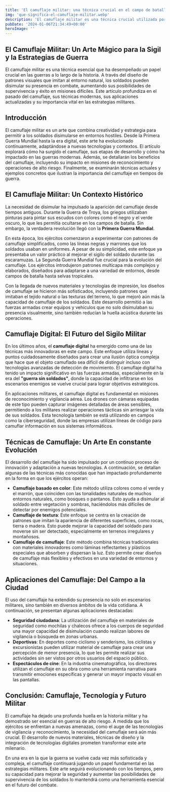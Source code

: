 ```yaml
---
title: 'El camuflaje militar: una técnica crucial en el campo de batalla moderno - Camuflaje Militar'
img: 'que-significa-el-camuflaje-militar.webp'
description: 'El camuflaje militar es una técnica crucial utilizada por las fuerzas armadas de todo el mundo para ocultar su presencia y ganar ventaja en el campo de'
pubDate: '2024-01-06T21:34:49+00:00'
heroImage: ''
---
```

    
  ## El Camuflaje Militar: Un Arte Mágico para la Sigil y la Estrategias de Guerra

El camuflaje militar es una técnica esencial que ha desempeñado un papel crucial en las guerras a lo largo de la historia. A través del diseño de patrones visuales que imitan al entorno natural, los soldados pueden disimular su presencia en combate, aumentando sus posibilidades de supervivencia y éxito en misiones difíciles. Este artículo profundiza en el pasado del camuflaje, sus técnicas modernas, sus aplicaciones actualizadas y su importancia vital en las estrategias militares.

## Introducción

El camuflaje militar es un arte que combina creatividad y estrategia para permitir a los soldados disimularse en entornos hostiles. Desde la Primera Guerra Mundial hasta la era digital, este arte ha evolucionado continuamente, adaptándose a nuevas tecnologías y contextos. El artículo explorará cómo ha surgido el camuflaje, sus etapas de desarrollo y cómo ha impactado en las guerras modernas. Además, se detallarán los beneficios del camuflaje, incluyendo su impacto en misiones de reconocimiento y operaciones de alto riesgo. Finalmente, se examinarán técnicas actuales y ejemplos concretos que ilustran la importancia del camuflaje en tiempos de guerra.

## El Camuflaje Militar: Un Contexto Histórico

La necesidad de disimular ha impulsado la aparición del camuflaje desde tiempos antiguos. Durante la Guerra de Troya, los griegos utilizaban pinturas para pintar sus escudos con colores como el negro y el verde oscuro, lo que les permitía ocultarse en los campos de batalla. Sin embargo, la verdadera revolución llegó con la **Primera Guerra Mundial**.

En esta época, los ejércitos comenzaron a experimentar con patrones de camuflaje simplificados, como las líneas negras y marrones que los soldados usaban en uniformes. A pesar de su simplicidad, este enfoque ya presentaba un valor práctico al mejorar el sigilo del soldado durante las escaramuzas. La Segunda Guerra Mundial fue crucial para la evolución del camuflaje. Los ejércitos introdujeron patrones multicapa más complejos y elaborados, diseñados para adaptarse a una variedad de entornos, desde campos de batalla hasta selvas tropicales.

Con la llegada de nuevos materiales y tecnologías de impresión, los diseños de camuflaje se hicieron más sofisticados, incluyendo patrones que imitaban el tejido natural o las texturas del terreno, lo que mejoró aún más la capacidad de camuflaje de los soldados. Este desarrollo permitió a las fuerzas armadas crear equipos y vehículos que no solo disimulaban su presencia visualmente, sino también reducían la huella acústica durante las operaciones.

## Camuflaje Digital: El Futuro del Sigilo Militar

En los últimos años, el **camuflaje digital** ha emergido como una de las técnicas más innovadoras en este campo. Este enfoque utiliza líneas y puntos cuidadosamente diseñados para crear una ilusión óptica compleja que hace que el objeto camuflado sea difícil de distinguir incluso con tecnologías avanzadas de detección de movimiento. El camuflaje digital ha tenido un impacto significativo en las fuerzas armadas, especialmente en la era del **"guerra sin soldados"**, donde la capacidad de infiltrarse en los escenarios enemigos se vuelve crucial para lograr objetivos estratégicos.

En aplicaciones militares, el camuflaje digital es fundamental en misiones de reconocimiento y vigilancia aérea. Los drones con cámaras equipadas de este tipo pueden capturar imágenes detalladas de áreas sensibles, permitiendo a los militares realizar operaciones tácticas sin arriesgar la vida de sus soldados. Esta tecnología también se está utilizando en campos como la ciberseguridad, donde las empresas utilizan líneas de código para camuflar información en sus sistemas informáticos.

## Técnicas de Camuflaje: Un Arte En constante Evolución

El desarrollo del camuflaje ha sido impulsado por un continuo proceso de innovación y adaptación a nuevas tecnologías. A continuación, se detallan algunas de las técnicas más conocidas que han impactado profundamente en la forma en que los ejércitos operan:

* **Camuflaje basado en color**: Este método utiliza colores como el verde y el marrón, que coinciden con las tonalidades naturales de muchos entornos naturales, como bosques o pantanos. Esto ayuda a disimular al soldado entre vegetación y sombras, haciéndolos más difíciles de detectar por enemigos potenciales.
* **Camuflaje de textura**: Este enfoque se centra en la creación de patrones que imitan la apariencia de diferentes superficies, como rocas, tierra o madera. Esto puede mejorar la capacidad del soldado para moverse sin ser detectado, especialmente en terrenos irregulares y montañosos.
* **Camuflaje de camuflaje**: Este método combina técnicas tradicionales con materiales innovadores como láminas reflectantes y plásticos especiales que absorben y dispersan la luz. Esto permite crear diseños de camuflaje más flexibles y efectivos en una variedad de entornos y situaciones.

## Aplicaciones del Camuflaje: Del Campo a la Ciudad

El uso del camuflaje ha extendido su presencia no solo en escenarios militares, sino también en diversos ámbitos de la vida cotidiana. A continuación, se presentan algunas aplicaciones destacadas:

* **Seguridad ciudadana**: La utilización del camuflaje en materiales de seguridad como mochilas y chalecos ofrece a los cuerpos de seguridad una mayor capacidad de disimulación cuando realizan labores de vigilancia o búsqueda en zonas urbanas.
* **Deportivas**: En deportes como ciclismo y senderismo, los ciclistas y excursionistas pueden utilizar material de camuflaje para crear una percepción de menor presencia, lo que les permite realizar sus actividades sin ser vistos por otros usuarios del espacio público.
* **Espectáculos de cine**: En la industria cinematográfica, los directores utilizan el camuflaje en su obra como una herramienta narrativa para transmitir emociones específicas y generar un mayor impacto visual en las pantallas.

## Conclusión: Camuflaje, Tecnología y Futuro Militar

El camuflaje ha dejado una profunda huella en la historia militar y ha demostrado ser esencial en guerras de alto riesgo. A medida que los ejércitos se enfrentan a nuevas amenazas, como el auge de las tecnologías de vigilancia y reconocimiento, la necesidad del camuflaje será aún más crucial. El desarrollo de nuevos materiales, técnicas de diseño y la integración de tecnologías digitales prometen transformar este arte milenario.

En una era en la que la guerra se vuelve cada vez más sofisticada y compleja, el camuflaje continuará jugando un papel fundamental en las estrategias militares. Este arte seguirá evolucionando con los tiempos, pero su capacidad para mejorar la seguridad y aumentar las posibilidades de supervivencia de los soldados lo mantendrá como una herramienta esencial en el futuro del combate.
  